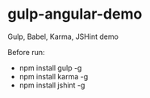 # gulp-angular-demo
Gulp, Babel, Karma, JSHint demo

Before run:
- npm install gulp -g
- npm install karma -g
- npm install jshint -g
